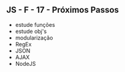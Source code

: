 ## JS - F - 17 - Próximos Passos 

* estude funções
* estude obj's
* modularização
* RegEx
* JSON
* AJAX
* NodeJS